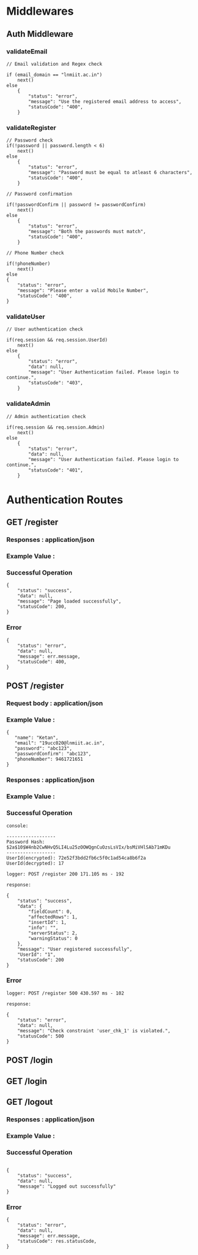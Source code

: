 # Middlewares

## Auth Middleware

### validateEmail

```
// Email validation and Regex check

if (email_domain == "lnmiit.ac.in")
    next()
else
    {
        "status": "error",
        "message": "Use the registered email address to access",
        "statusCode": "400",
    }
```

### validateRegister

```
// Password check
if(!password || password.length < 6)
    next()
else
    {
        "status": "error",
        "message": "Password must be equal to atleast 6 characters",
        "statusCode": "400",
    }
```

```
// Password confirmation

if(!passwordConfirm || password != passwordConfirm)
    next()
else
    {
        "status": "error",
        "message": "Both the passwords must match",
        "statusCode": "400",
    }
```

```
// Phone Number check

if(!phoneNumber)
    next()
else
{
    "status": "error",
	"message": "Please enter a valid Mobile Number",
	"statusCode": "400",
}
```

### validateUser

```
// User authentication check

if(req.session && req.session.UserId)
    next()
else
    {
        "status": "error",
		"data": null,
		"message": "User Authentication failed. Please login to continue.",
		"statusCode": "403",
    }
```

### validateAdmin

```
// Admin authentication check

if(req.session && req.session.Admin)
    next()
else
    {
        "status": "error",
		"data": null,
		"message": "User Authentication failed. Please login to continue.",
		"statusCode": "401",
    }
```

# Authentication Routes

## GET /register

### Responses : application/json

### Example Value :

### Successful Operation

```
{
    "status": "success",
    "data": null,
	"message": "Page loaded successfully",
	"statusCode": 200,
}
```

### Error

```
{
    "status": "error",
	"data": null,
	"message": err.message,
	"statusCode": 400,
}
```

## POST /register

### Request body : application/json

### Example Value :

```
{
   "name": "Ketan",
   "email": "19ucc020@lnmiit.ac.in",
   "password": "abc123",
   "passwordConfirm": "abc123",
   "phoneNumber": 9461721651
}
```

### Responses : application/json

### Example Value :

### Successful Operation

```
console:

------------------
Password Hash: $2a$10$W4nb2CwNHvQ5LI4Lu25zOOWQgnCuOzsLsVIx/bsMiVHlSAb71mKDu
------------------
UserId(encrypted): 72e52f3bdd2fb6c5f0c1ad54ca8b6f2a
UserId(decrypted): 17
```

```
logger: POST /register 200 171.105 ms - 192
```

```
response:

{
    "status": "success",
    "data": {
        "fieldCount": 0,
        "affectedRows": 1,
        "insertId": 1,
        "info": "",
        "serverStatus": 2,
        "warningStatus": 0
    },
    "message": "User registered successfully",
    "UserId": "1",
    "statusCode": 200
}
```

### Error

```
logger: POST /register 500 430.597 ms - 102
```

```
response:

{
    "status": "error",
    "data": null,
    "message": "Check constraint 'user_chk_1' is violated.",
    "statusCode": 500
}
```

## POST /login

## GET /login

## GET /logout

### Responses : application/json

### Example Value :

### Successful Operation

```

{
    "status": "success",
    "data": null,
    "message": "Logged out successfully"
}

```

### Error

```
{
    "status": "error",
	"data": null,
	"message": err.message,
	"statusCode": res.statusCode,
}
```
## 